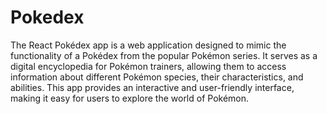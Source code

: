 # Pokedex
The React Pokédex app is a web application designed to mimic the functionality of a Pokédex from the popular Pokémon series. It serves as a digital encyclopedia for Pokémon trainers, allowing them to access information about different Pokémon species, their characteristics, and abilities. This app provides an interactive and user-friendly interface, making it easy for users to explore the world of Pokémon.
